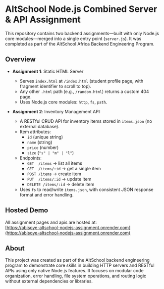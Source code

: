 # AltSchool Node.js Combined Server & API Assignment

This repository contains two backend assignments—built with only Node.js core modules—merged into a single entry point (`server.js`). It was completed as part of the AltSchool Africa Backend Engineering Program.

## Overview

- **Assignment 1**: Static HTML Server

  - Serves `index.html` at `/index.html` (student profile page, with fragment identifier to scroll to top).
  - Any other `.html` path (e.g., `/random.html`) returns a custom 404 page.
  - Uses Node.js core modules: `http`, `fs`, `path`.

- **Assignment 2**: Inventory Management API
  - A RESTful CRUD API for inventory items stored in `items.json` (no external database).
  - Item attributes:
    - `id` (unique string)
    - `name` (string)
    - `price` (number)
    - `size` (`"s" | "m" | "l"`)
  - Endpoints:
    - `GET  /items` → list all items
    - `GET  /items/:id` → get a single item
    - `POST /items` → create item
    - `PUT  /items/:id` → update item
    - `DELETE /items/:id` → delete item
  - Uses `fs` to read/write `items.json`, with consistent JSON response format and error handling.

## Hosted Demo

All assignment pages and apis are hosted at:  
[https://abisoye-altschool-nodejs-assignment.onrender.com](https://abisoye-altschool-nodejs-assignment.onrender.com)

## About

This project was created as part of the AltSchool backend engineering program to demonstrate core skills in building HTTP servers and RESTful APIs using only native Node.js features. It focuses on modular code organization, error handling, file system operations, and routing logic without external dependencies or libraries.
